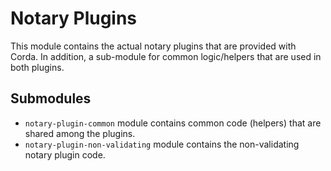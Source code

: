 # Notary Plugins

This module contains the actual notary plugins that are provided with Corda.
In addition, a sub-module for common logic/helpers that are used in both plugins.

## Submodules

* `notary-plugin-common` module contains common code (helpers) that are shared among the plugins.
* `notary-plugin-non-validating` module contains the non-validating notary plugin code.